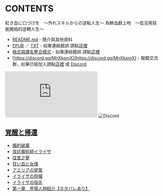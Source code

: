 # CONTENTS

紅き血に口づけを　～外れスキルからの逆転人生～
為鮮血獻上吻　～從沒用技能開始的逆轉人生～


- [README.md](README.md) - 簡介與其他資料
- [EPUB](https://gitlab.com/demonovel/epub-txt/blob/master/syosetu_out/%E7%82%BA%E9%AE%AE%E8%A1%80%E7%8D%BB%E4%B8%8A%E5%90%BB%E3%80%80%EF%BD%9E%E5%BE%9E%E6%B2%92%E7%94%A8%E6%8A%80%E8%83%BD%E9%96%8B%E5%A7%8B%E7%9A%84%E9%80%86%E8%BD%89%E4%BA%BA%E7%94%9F%EF%BD%9E.epub) ／ [TXT](https://gitlab.com/demonovel/epub-txt/blob/master/syosetu_out/out/%E7%82%BA%E9%AE%AE%E8%A1%80%E7%8D%BB%E4%B8%8A%E5%90%BB%E3%80%80%EF%BD%9E%E5%BE%9E%E6%B2%92%E7%94%A8%E6%8A%80%E8%83%BD%E9%96%8B%E5%A7%8B%E7%9A%84%E9%80%86%E8%BD%89%E4%BA%BA%E7%94%9F.out.txt) - 如果連結錯誤 請點[這裡](https://gitlab.com/demonovel/epub-txt/tree/master)
- [格式與譯名整合樣式](https://github.com/bluelovers/node-novel/blob/master/lib/locales/%E7%B4%85%E3%81%8D%E8%A1%80%E3%81%AB%E5%8F%A3%E3%81%A5%E3%81%91%E3%82%92%E3%80%80%EF%BD%9E%E5%A4%96%E3%82%8C%E3%82%B9%E3%82%AD%E3%83%AB%E3%81%8B%E3%82%89%E3%81%AE%E9%80%86%E8%BB%A2%E4%BA%BA%E7%94%9F%EF%BD%9E.ts) - 如果連結錯誤 請點[這裡](https://github.com/bluelovers/node-novel/tree/master/lib/locales)
- [https://discord.gg/MnXkpmX](https://discord.gg/MnXkpmX) - 報錯交流群，如果已經加入請點[這裡](https://discordapp.com/channels/467794087769014273/467794088285175809) 或 [Discord](https://discordapp.com/channels/@me)


![導航目錄](https://chart.apis.google.com/chart?cht=qr&chs=150x150&chl=https://gitee.com/bluelovers/novel/blob/master/syosetu/紅き血に口づけを　～外れスキルからの逆転人生～/導航目錄.md)  ![Discord](https://chart.apis.google.com/chart?cht=qr&chs=150x150&chl=https://discord.gg/MnXkpmX)




## [覚醒と帰還](00000_%E8%A6%9A%E9%86%92%E3%81%A8%E5%B8%B0%E9%82%84)

- [婚約破棄](00000_%E8%A6%9A%E9%86%92%E3%81%A8%E5%B8%B0%E9%82%84/00010_%E5%A9%9A%E7%B4%84%E7%A0%B4%E6%A3%84.txt)
- [宮廷魔術師イライザ](00000_%E8%A6%9A%E9%86%92%E3%81%A8%E5%B8%B0%E9%82%84/00020_%E5%AE%AE%E5%BB%B7%E9%AD%94%E8%A1%93%E5%B8%AB%E3%82%A4%E3%83%A9%E3%82%A4%E3%82%B6.txt)
- [往昔之夢](00000_%E8%A6%9A%E9%86%92%E3%81%A8%E5%B8%B0%E9%82%84/00030_%E5%BE%80%E6%98%94%E4%B9%8B%E5%A4%A2.txt)
- [甘い血と女僕](00000_%E8%A6%9A%E9%86%92%E3%81%A8%E5%B8%B0%E9%82%84/00040_%E7%94%98%E3%81%84%E8%A1%80%E3%81%A8%E5%A5%B3%E5%83%95.txt)
- [アエリアの提案](00000_%E8%A6%9A%E9%86%92%E3%81%A8%E5%B8%B0%E9%82%84/00050_%E3%82%A2%E3%82%A8%E3%83%AA%E3%82%A2%E3%81%AE%E6%8F%90%E6%A1%88.txt)
- [イライザの抱擁](00000_%E8%A6%9A%E9%86%92%E3%81%A8%E5%B8%B0%E9%82%84/00060_%E3%82%A4%E3%83%A9%E3%82%A4%E3%82%B6%E3%81%AE%E6%8A%B1%E6%93%81.txt)
- [イライザの指先](00000_%E8%A6%9A%E9%86%92%E3%81%A8%E5%B8%B0%E9%82%84/00070_%E3%82%A4%E3%83%A9%E3%82%A4%E3%82%B6%E3%81%AE%E6%8C%87%E5%85%88.txt)
- [第一章　登場人物紹介【ネタバレあり】](00000_%E8%A6%9A%E9%86%92%E3%81%A8%E5%B8%B0%E9%82%84/00430_%E7%AC%AC%E4%B8%80%E7%AB%A0%E3%80%80%E7%99%BB%E5%A0%B4%E4%BA%BA%E7%89%A9%E7%B4%B9%E4%BB%8B%E3%80%90%E3%83%8D%E3%82%BF%E3%83%90%E3%83%AC%E3%81%82%E3%82%8A%E3%80%91.txt)

